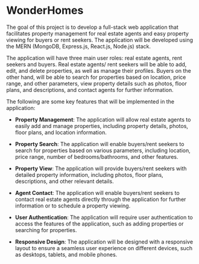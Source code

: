 # WonderHomes

The goal of this project is to develop a full-stack web application that facilitates property management for real estate agents and easy property viewing for buyers or rent seekers. The application will be developed using the MERN (MongoDB, Express.js, React.js, Node.js) stack.

The application will have three main user roles: real estate agents, rent seekers and buyers. Real estate agents/ rent seekers will be able to add, edit, and delete properties, as well as manage their profiles. Buyers on the other hand, will be able to search for properties based on location, price range, and other parameters, view property details such as photos, floor plans, and descriptions, and contact agents for further information.


The following are some key features that will be implemented in the application:

- **Property Management**: The application will allow real estate agents to easily add and manage properties, including property details, photos, floor plans, and location information.

- **Property Search**: The application will enable buyers/rent seekers to search for properties based on various parameters, including location, price range, number of bedrooms/bathrooms, and other features.

- **Property View**: The application will provide buyers/rent seekers with detailed property information, including photos, floor plans, descriptions, and other relevant details.

- **Agent Contact**: The application will enable buyers/rent seekers to contact real estate agents directly through the application for further information or to schedule a property viewing.

- **User Authentication**: The application will require user authentication to access the features of the application, such as adding properties or searching for properties.

- **Responsive Design**: The application will be designed with a responsive layout to ensure a seamless user experience on different devices, such as desktops, tablets, and mobile phones.

